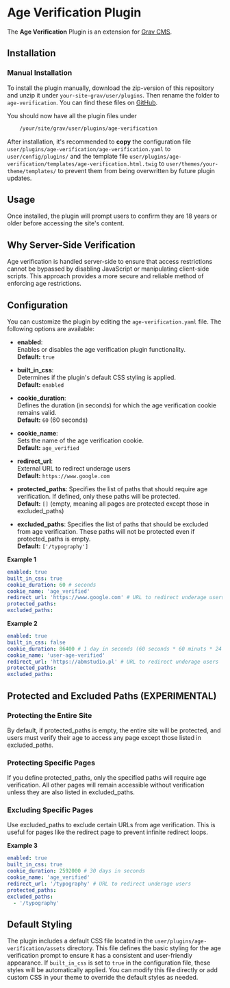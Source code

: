 # Age Verification Plugin

The **Age Verification** Plugin is an extension for [Grav CMS](https://github.com/getgrav/grav). 

## Installation

### Manual Installation

To install the plugin manually, download the zip-version of this repository and unzip it under `your-site-grav/user/plugins`. Then rename the folder to `age-verification`. You can find these files on [GitHub](https://github.com/nmorajda/grav-plugin-age-verification).

You should now have all the plugin files under

```bash
    /your/site/grav/user/plugins/age-verification
```

After installation, it's recommended to **copy** the configuration file `user/plugins/age-verification/age-verification.yaml` to `user/config/plugins/` and the template file `user/plugins/age-verification/templates/age-verification.html.twig` to `user/themes/your-theme/templates/` to prevent them from being overwritten by future plugin updates.

## Usage

Once installed, the plugin will prompt users to confirm they are 18 years or older before accessing the site's content. 

## Why Server-Side Verification

Age verification is handled server-side to ensure that access restrictions cannot be bypassed by disabling JavaScript or manipulating client-side scripts. This approach provides a more secure and reliable method of enforcing age restrictions.

## Configuration

You can customize the plugin by editing the `age-verification.yaml` file. The following options are available:

- **enabled**:  
  Enables or disables the age verification plugin functionality.  
  **Default:** `true` 

- **built_in_css**:  
  Determines if the plugin's default CSS styling is applied.  
  **Default:** `enabled` 

- **cookie_duration**:  
  Defines the duration (in seconds) for which the age verification cookie remains valid.  
  **Default:** `60` (60 seconds)

- **cookie_name**:  
  Sets the name of the age verification cookie.  
  **Default:** `age_verified`

- **redirect_url**:  
  External URL to redirect underage users  
  **Default:** `https://www.google.com`

- **protected_paths**:
  Specifies the list of paths that should require age verification. If defined, only these paths will be protected.  
  **Default:** `[]` (empty, meaning all pages are protected except those in excluded_paths)

- **excluded_paths**:
  Specifies the list of paths that should be excluded from age verification. These paths will not be protected even if protected_paths is empty.  
  **Default:** `['/typography']`

**Example 1**

```yaml
enabled: true
built_in_css: true
cookie_duration: 60 # seconds
cookie_name: 'age_verified'
redirect_url: 'https://www.google.com' # URL to redirect underage users
protected_paths:
excluded_paths:
```

**Example 2**

```yaml
enabled: true
built_in_css: false
cookie_duration: 86400 # 1 day in seconds (60 seconds * 60 minuts * 24 hours)
cookie_name: 'user-age-verified'
redirect_url: 'https://abmstudio.pl' # URL to redirect underage users
protected_paths:
excluded_paths:
```

## Protected and Excluded Paths (EXPERIMENTAL)

### Protecting the Entire Site
By default, if protected_paths is empty, the entire site will be protected, and users must verify their age to access any page except those listed in excluded_paths.

### Protecting Specific Pages
If you define protected_paths, only the specified paths will require age verification. All other pages will remain accessible without verification unless they are also listed in excluded_paths.

### Excluding Specific Pages
Use excluded_paths to exclude certain URLs from age verification. This is useful for pages like the redirect page to prevent infinite redirect loops.

**Example 3**

```yaml
enabled: true
built_in_css: true
cookie_duration: 2592000 # 30 days in seconds
cookie_name: 'age_verified'
redirect_url: '/typography' # URL to redirect underage users
protected_paths:
excluded_paths:
  - '/typography'
```

## Default Styling

The plugin includes a default CSS file located in the `user/plugins/age-verification/assets` directory. This file defines the basic styling for the age verification prompt to ensure it has a consistent and user-friendly appearance. If `built_in_css` is set to `true` in the configuration file, these styles will be automatically applied. You can modify this file directly or add custom CSS in your theme to override the default styles as needed.